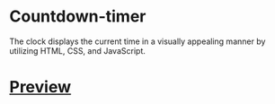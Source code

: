 # Countdown-timer
 The clock displays the current time in a visually appealing manner by utilizing HTML, CSS, and JavaScript.

# [Preview]( https://rutuja20901.github.io/Countdown-timer/)
